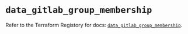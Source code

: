 # `data_gitlab_group_membership`

Refer to the Terraform Registory for docs: [`data_gitlab_group_membership`](https://www.terraform.io/docs/providers/gitlab/d/group_membership).
